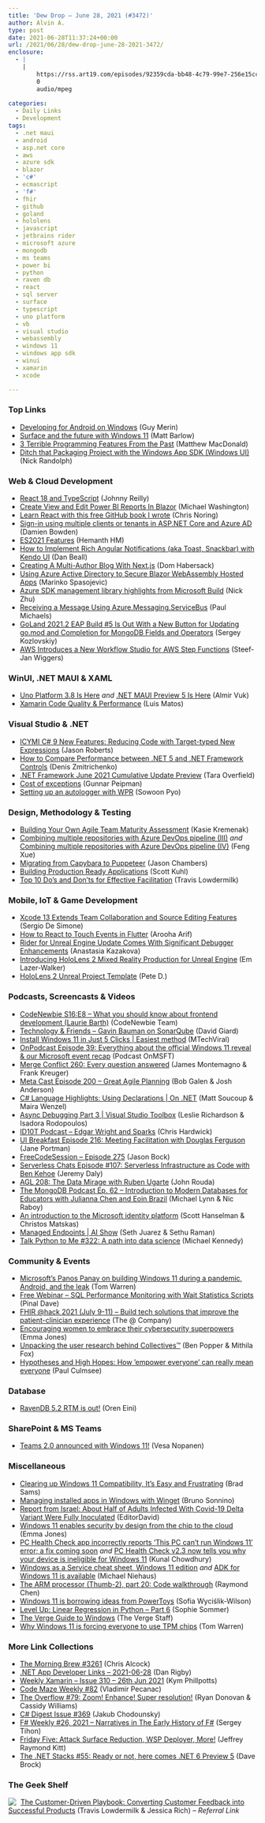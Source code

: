 ```yaml
---
title: 'Dew Drop – June 28, 2021 (#3472)'
author: Alvin A.
type: post
date: 2021-06-28T11:37:24+00:00
url: /2021/06/28/dew-drop-june-28-2021-3472/
enclosure:
  - |
    |
        https://rss.art19.com/episodes/92359cda-bb48-4c79-99e7-256e15cc35da.mp3?rss_browser=BAhJIgtTYWZhcmkGOgZFVA%3D%3D--e8daa48e4e049c2293a0ad1663b4a762c475e386
        0
        audio/mpeg
        
categories:
  - Daily Links
  - Development
tags:
  - .net maui
  - android
  - asp.net core
  - aws
  - azure sdk
  - blazor
  - 'c#'
  - ecmascript
  - 'f#'
  - fhir
  - github
  - goland
  - hololens
  - javascript
  - jetbrains rider
  - microsoft azure
  - mongodb
  - ms teams
  - power bi
  - python
  - raven db
  - react
  - sql server
  - surface
  - typescript
  - uno platform
  - vb
  - visual studio
  - webassembly
  - windows 11
  - windows app sdk
  - winui
  - xamarin
  - xcode

---
```

### <a name="top"></a>Top Links

  * <a href="https://devblogs.microsoft.com/surface-duo/android-developers-windows/?WT.mc_id=DOP-MVP-4025064" target="_blank" rel="noopener">Developing for Android on Windows</a> (Guy Merin)
  * <a href="https://blogs.windows.com/devices/2021/06/25/surface-and-the-future-with-windows-11/?WT.mc_id=WD-MVP-4025064" target="_blank" rel="noopener">Surface and the future with Windows 11</a> (Matt Barlow)
  * <a href="https://medium.com/young-coder/3-terrible-programming-features-from-the-past-ee5260af1d74?source=rss----d3d5cbdde463---4" target="_blank" rel="noopener">3 Terrible Programming Features From the Past</a> (Matthew MacDonald)
  * <a href="http://feedproxy.google.com/~r/NicksNetTravels/~3/lDQViUptUYo/" target="_blank" rel="noopener">Ditch that Packaging Project with the Windows App SDK (Windows UI)</a> (Nick Randolph)



### <a name="web"></a>Web & Cloud Development

  * <a href="https://blog.johnnyreilly.com/2021/06/30/react-18-and-typescript" target="_blank" rel="noopener">React 18 and TypeScript</a> (Johnny Reilly)
  * <a href="https://blazorhelpwebsite.com/ViewBlogPost/53" target="_blank" rel="noopener">Create View and Edit Power BI Reports In Blazor</a> (Michael Washington)
  * <a href="https://dev.to/azure/learn-react-with-this-free-github-book-i-wrote-792" target="_blank" rel="noopener">Learn React with this free GitHub book I wrote</a> (Chris Noring)
  * <a href="https://damienbod.com/2021/06/28/sign-in-using-multiple-clients-or-tenants-in-asp-net-core-and-azure-ad/" target="_blank" rel="noopener">Sign-in using multiple clients or tenants in ASP.NET Core and Azure AD</a> (Damien Bowden)
  * <a href="https://h3manth.com/ES2021/" target="_blank" rel="noopener">ES2021 Features</a> (Hemanth HM)
  * <a href="https://www.telerik.com/blogs/how-to-implement-rich-angular-notifications-aka-toast-snackbar-kendo-ui" target="_blank" rel="noopener">How to Implement Rich Angular Notifications (aka Toast, Snackbar) with Kendo UI</a> (Dan Beall)
  * <a href="https://smashingmagazine.com/2021/06/creating-multi-author-blog-nextjs/" target="_blank" rel="noopener">Creating A Multi-Author Blog With Next.js</a> (Dom Habersack)
  * <a href="https://code-maze.com/using-azure-active-directory-to-secure-blazor-webassembly-hosted-apps/" target="_blank" rel="noopener">Using Azure Active Directory to Secure Blazor WebAssembly Hosted Apps</a> (Marinko Spasojevic)
  * <a href="https://devblogs.microsoft.com/azure-sdk/azure-sdk-management-libraries-highlights/?WT.mc_id=DOP-MVP-4025064" target="_blank" rel="noopener">Azure SDK management library highlights from Microsoft Build</a> (Nick Zhu)
  * <a href="https://www.pmichaels.net/2021/06/26/receiving-a-message-using-azure-messaging-servicebus/?utm_source=rss&utm_medium=rss&utm_campaign=receiving-a-message-using-azure-messaging-servicebus" target="_blank" rel="noopener">Receiving a Message Using Azure.Messaging.ServiceBus</a> (Paul Michaels)
  * <a href="https://blog.jetbrains.com/go/2021/06/25/goland-2021-2-eap-build-5-is-out-with-new-button-for-updating-go-mod-and-completion-for-mongodb-fields-and-operators/" target="_blank" rel="noopener">GoLand 2021.2 EAP Build #5 Is Out With a New Button for Updating go.mod and Completion for MongoDB Fields and Operators</a> (Sergey Kozlovskiy)
  * <a href="https://www.infoq.com/news/2021/06/step-functions-workflow-studio/?utm_campaign=infoq_content&utm_source=infoq&utm_medium=feed&utm_term=global" target="_blank" rel="noopener">AWS Introduces a New Workflow Studio for AWS Step Functions</a> (Steef-Jan Wiggers)



### <a name="silverlight"></a>WinUI, .NET MAUI & XAML

  * <a href="https://www.infoq.com/news/2021/06/uno-platform-3-8/?utm_campaign=infoq_content&utm_source=infoq&utm_medium=feed&utm_term=global" target="_blank" rel="noopener">Uno Platform 3.8 Is Here</a> _and_ <a href="https://www.infoq.com/news/2021/06/dotnet-maui-preview-5/?utm_campaign=infoq_content&utm_source=infoq&utm_medium=feed&utm_term=global" target="_blank" rel="noopener">.NET MAUI Preview 5 Is Here</a> (Almir Vuk)
  * <a href="https://luismts.com/xamarin-code-quality-performance/" target="_blank" rel="noopener">Xamarin Code Quality & Performance</a> (Luis Matos)



### <a name="dotnet"></a>Visual Studio & .NET

  * <a href="http://dontcodetired.com/blog/post/ICYMI-C-9-New-Features-Reducing-Code-with-Target-typed-New-Expressions" target="_blank" rel="noopener">ICYMI C# 9 New Features: Reducing Code with Target-typed New Expressions</a> (Jason Roberts)
  * <a href="https://www.grapecity.com/blogs/how-to-compare-performance-between-net5-and-net-framework-controls" target="_blank" rel="noopener">How to Compare Performance between .NET 5 and .NET Framework Controls</a> (Denis Zmitrichenko)
  * <a href="https://devblogs.microsoft.com/dotnet/net-framework-june-2021-cumulative-update-preview-2/?WT.mc_id=DOP-MVP-4025064" target="_blank" rel="noopener">.NET Framework June 2021 Cumulative Update Preview</a> (Tara Overfield)
  * <a href="https://gunnarpeipman.com/cost-of-exceptions/" target="_blank" rel="noopener">Cost of exceptions</a> (Gunnar Peipman)
  * <a href="https://devblogs.microsoft.com/performance-diagnostics/setting-up-an-autologger-with-wpr/?WT.mc_id=DOP-MVP-4025064" target="_blank" rel="noopener">Setting up an autologger with WPR</a> (Sowoon Pyo)



### <a name="design"></a>Design, Methodology & Testing

  * <a href="https://www.infoq.com/articles/agile-team-maturity-assessment/?utm_campaign=infoq_content&utm_source=infoq&utm_medium=feed&utm_term=global" target="_blank" rel="noopener">Building Your Own Agile Team Maturity Assessment</a> (Kasie Kremenak)
  * <a href="https://techcommunity.microsoft.com/t5/azure-devops/combining-multiple-repositories-with-azure-devops-pipeline-iii/ba-p/2487634?WT.mc_id=DOP-MVP-4025064" target="_blank" rel="noopener">Combining multiple repositories with Azure DevOps pipeline (III)</a> _and_ <a href="https://techcommunity.microsoft.com/t5/azure-devops/combining-multiple-repositories-with-azure-devops-pipeline-iv/ba-p/2489039?WT.mc_id=DOP-MVP-4025064" target="_blank" rel="noopener">Combining multiple repositories with Azure DevOps pipeline (IV)</a> (Feng Xue)
  * <a href="https://eng.wealthfront.com/2021/06/25/migrating-from-capybara-to-puppeteer/" target="_blank" rel="noopener">Migrating from Capybara to Puppeteer</a> (Jason Chambers)
  * <a href="https://scottkuhl.medium.com/building-production-ready-applications-24405c706707?source=rss-443450394058------2" target="_blank" rel="noopener">Building Production Ready Applications</a> (Scott Kuhl)
  * <a href="https://medium.com/uxr-microsoft/top-10-dos-and-don-ts-for-effective-facilitation-cadfcbc9f0f7?source=rss----59751c8587e8---4" target="_blank" rel="noopener">Top 10 Do’s and Don’ts for Effective Facilitation</a> (Travis Lowdermilk)



### <a name="mobile"></a>Mobile, IoT & Game Development

  * <a href="https://www.infoq.com/news/2021/06/Xcode-13-released/?utm_campaign=infoq_content&utm_source=infoq&utm_medium=feed&utm_term=global" target="_blank" rel="noopener">Xcode 13 Extends Team Collaboration and Source Editing Features</a> (Sergio De Simone)
  * <a href="https://code.tutsplus.com/tutorials/how-to-react-to-touch-events-in-flutter--cms-37328" target="_blank" rel="noopener">How to React to Touch Events in Flutter</a> (Arooha Arif)
  * <a href="https://blog.jetbrains.com/dotnet/2021/06/25/rider-for-unreal-engine-update-debugger-natvis/" target="_blank" rel="noopener">Rider for Unreal Engine Update Comes With Significant Debugger Enhancements</a> (Anastasia Kazakova)
  * <a href="https://techcommunity.microsoft.com/t5/mixed-reality-blog/introducing-hololens-2-mixed-reality-production-for-unreal/ba-p/2445706?WT.mc_id=DOP-MVP-4025064" target="_blank" rel="noopener">Introducing HoloLens 2 Mixed Reality Production for Unreal Engine</a> (Em Lazer-Walker)
  * <a href="https://peted.azurewebsites.net/hololens-2-unreal-project-template/" target="_blank" rel="noopener">HoloLens 2 Unreal Project Template</a> (Pete D.)



### <a name="podcasts"></a>Podcasts, Screencasts & Videos

  * <a href="https://www.codenewbie.org/podcast/what-you-should-know-about-frontend-development" target="_blank" rel="noopener">CodeNewbie S16:E8 &#8211; What you should know about frontend development (Laurie Barth)</a> (CodeNewbie Team)
  * <a href="https://www.DavidGiard.com/2021/06/28/GavinBaumanOnSonarQube.aspx" target="_blank" rel="noopener">Technology & Friends &#8211; Gavin Bauman on SonarQube</a> (David Giard)
  * <a href="http://www.youtube.com/watch?v=mxsu45ZuIyg" target="_blank" rel="noopener">Install Windows 11 in Just 5 Clicks | Easiest method</a> (MTechViral)
  * <a href="http://feedproxy.google.com/~r/winbetadotorg/~3/mer7nj2LPPE/onpodcast-episode-39-windows-11-event-recap" target="_blank" rel="noopener">OnPodcast Episode 39: Everything about the official Windows 11 reveal & our Microsoft event recap</a> (Podcast OnMSFT)
  * <a href="http://www.mergeconflict.fm/260" target="_blank" rel="noopener">Merge Conflict 260: Every question answered</a> (James Montemagno & Frank Kreuger)
  * <a href="https://www.meta-cast.com/episode/episode-200-great-agile-planning" target="_blank" rel="noopener">Meta Cast Episode 200 &#8211; Great Agile Planning</a> (Bob Galen & Josh Anderson)
  * <a href="https://channel9.msdn.com/Shows/On-NET/C-Language-Highlights-Using-Declarations?WT.mc_id=DOP-MVP-4025064" target="_blank" rel="noopener">C# Language Highlights: Using Declarations | On .NET</a> (Matt Soucoup & Maira Wenzel)
  * <a href="https://channel9.msdn.com/Shows/Visual-Studio-Toolbox/Async-Debugging-Part-3?WT.mc_id=DOP-MVP-4025064" target="_blank" rel="noopener">Async Debugging Part 3 | Visual Studio Toolbox</a> (Leslie Richardson & Isadora Rodopoulos)
  * <a href="https://rss.art19.com/episodes/92359cda-bb48-4c79-99e7-256e15cc35da.mp3?rss_browser=BAhJIgtTYWZhcmkGOgZFVA%3D%3D--e8daa48e4e049c2293a0ad1663b4a762c475e386" target="_blank" rel="noopener">ID10T Podcast &#8211; Edgar Wright and Sparks</a> (Chris Hardwick)
  * <a href="https://uibreakfast.com/216-meeting-facilitation-with-douglas-ferguson" target="_blank" rel="noopener">UI Breakfast Episode 216: Meeting Facilitation with Douglas Ferguson</a> (Jane Portman)
  * <a href="http://www.youtube.com/watch?v=LqpUKwe8FtQ" target="_blank" rel="noopener">FreeCodeSession &#8211; Episode 275</a> (Jason Bock)
  * <a href="https://www.serverlesschats.com/107" target="_blank" rel="noopener">Serverless Chats Episode #107: Serverless Infrastructure as Code with Ben Kehoe</a> (Jeremy Daly)
  * <a href="https://www.ageekleader.com/agl-208-the-data-mirage-with-ruben-ugarte/" target="_blank" rel="noopener">AGL 208: The Data Mirage with Ruben Ugarte</a> (John Rouda)
  * <a href="https://mongodb.libsyn.com/ep-62-introduction-to-modern-databases-for-educators-with-julianna-chen-and-eoin-brazil" target="_blank" rel="noopener">The MongoDB Podcast Ep. 62 &#8211; Introduction to Modern Databases for Educators with Julianna Chen and Eoin Brazil</a> (Michael Lynn & Nic Raboy)
  * <a href="https://channel9.msdn.com/Shows/Azure-Friday/An-introduction-to-the-Microsoft-identity-platform?WT.mc_id=DOP-MVP-4025064" target="_blank" rel="noopener">An introduction to the Microsoft identity platform</a> (Scott Hanselman & Christos Matskas)
  * <a href="https://channel9.msdn.com/Shows/AI-Show/Managed-Endpoints?WT.mc_id=DOP-MVP-4025064" target="_blank" rel="noopener">Managed Endpoints | AI Show</a> (Seth Juarez & Sethu Raman)
  * <a href="https://talkpython.fm/episodes/show/322/a-path-into-data-science" target="_blank" rel="noopener">Talk Python to Me #322: A path into data science</a> (Michael Kennedy)



### <a name="events"></a>Community & Events

  * <a href="https://www.theverge.com/2021/6/25/22550134/microsoft-windows-11-panos-panay-interview" target="_blank" rel="noopener">Microsoft’s Panos Panay on building Windows 11 during a pandemic, Android, and the leak</a> (Tom Warren)
  * <a href="https://blog.sqlauthority.com/2021/06/28/free-webinar-sql-performance-monitoring-with-wait-statistics-scripts/?utm_source=rss&utm_medium=rss&utm_campaign=free-webinar-sql-performance-monitoring-with-wait-statistics-scripts" target="_blank" rel="noopener">Free Webinar – SQL Performance Monitoring with Wait Statistics Scripts</a> (Pinal Dave)
  * <a href="https://fhirathack.devpost.com/?ref_feature=challenge&ref_medium=discover" target="_blank" rel="noopener">FHIR @hack 2021 (July 9-11) &#8211; Build tech solutions that improve the patient-clinician experience</a> (The @ Company)
  * <a href="https://www.microsoft.com/security/blog/2021/06/25/encouraging-women-to-embrace-their-cybersecurity-superpowers/" target="_blank" rel="noopener">Encouraging women to embrace their cybersecurity superpowers</a> (Emma Jones)
  * <a href="https://stackoverflow.blog/2021/06/25/user-research-behind-collectives/" target="_blank" rel="noopener">Unpacking the user research behind Collectives™</a> (Ben Popper & Mithila Fox)
  * <a href="https://techcommunity.microsoft.com/t5/humans-of-it-blog/guest-blog-hypotheses-and-high-hopes-how-empower-everyone-can/ba-p/2448480?WT.mc_id=DOP-MVP-4025064" target="_blank" rel="noopener">Hypotheses and High Hopes: How &#8217;empower everyone&#8217; can really mean everyone</a> (Paul Culmsee)



### <a name="sql"></a>Database

  * <a href="http://feedproxy.google.com/~r/AyendeRahien/~3/hPPuHo-FBHM/ravendb-5-2-rtm-is-out" target="_blank" rel="noopener">RavenDB 5.2 RTM is out!</a> (Oren Eini)



### <a name="sp"></a>SharePoint & MS Teams

  * <a href="https://myteamsday.com/2021/06/28/teams-v2/" target="_blank" rel="noopener">Teams 2.0 announced with Windows 11!</a> (Vesa Nopanen)



### <a name="misc"></a>Miscellaneous

  * <a href="https://petri.com/clearing-up-windows-11-compatibility-its-easy-and-frustrating" target="_blank" rel="noopener">Clearing up Windows 11 Compatibility, It’s Easy and Frustrating</a> (Brad Sams)
  * <a href="https://blogs.msmvps.com/bsonnino/2021/06/26/managing-installed-apps-in-windows-with-winget/" target="_blank" rel="noopener">Managing installed apps in Windows with Winget</a> (Bruno Sonnino)
  * <a href="http://rss.slashdot.org/~r/Slashdot/slashdot/~3/qOO9124VKvc/report-from-israel-about-half-of-adults-infected-with-covid-19-delta-variant-were-fully-inoculated" target="_blank" rel="noopener">Report from Israel: About Half of Adults Infected With Covid-19 Delta Variant Were Fully Inoculated</a> (EditorDavid)
  * <a href="https://www.microsoft.com/security/blog/2021/06/25/windows-11-enables-security-by-design-from-the-chip-to-the-cloud/" target="_blank" rel="noopener">Windows 11 enables security by design from the chip to the cloud</a> (Emma Jones)
  * <a href="http://feedproxy.google.com/~r/kunal2383/~3/FNvA6Im15M4/windows-11-compatibility-error.html" target="_blank" rel="noopener">PC Health Check app incorrectly reports &#8216;This PC can&#8217;t run Windows 11&#8217; error; a fix coming soon</a> _and_ <a href="http://feedproxy.google.com/~r/kunal2383/~3/mNL9ACg6kAI/pc-health-check-utility-version-2.3.html" target="_blank" rel="noopener">PC Health Check v2.3 now tells you why your device is ineligible for Windows 11</a> (Kunal Chowdhury)
  * <a href="https://oofhours.com/2021/06/25/windows-as-a-service-cheat-sheet-windows-11-edition/" target="_blank" rel="noopener">Windows as a Service cheat sheet, Windows 11 edition</a> _and_ <a href="https://oofhours.com/2021/06/25/adk-for-windows-11-is-available/" target="_blank" rel="noopener">ADK for Windows 11 is available</a> (Michael Niehaus)
  * <a href="https://devblogs.microsoft.com/oldnewthing/20210625-00/?p=105369" target="_blank" rel="noopener">The ARM processor (Thumb-2), part 20: Code walkthrough</a> (Raymond Chen)
  * <a href="http://feeds.betanews.com/~r/bn/~3/7ip1x3TAVus/" target="_blank" rel="noopener">Windows 11 is borrowing ideas from PowerToys</a> (Sofia Wyciślik-Wilson)
  * <a href="https://stackoverflow.blog/2021/06/26/level-up-linear-regression-in-python-part-6/" target="_blank" rel="noopener">Level Up: Linear Regression in Python – Part 6</a> (Sophie Sommer)
  * <a href="https://www.theverge.com/21231636/windows-10-pc-user-guide-how-to-microsoft" target="_blank" rel="noopener">The Verge Guide to Windows</a> (The Verge Staff)
  * <a href="https://www.theverge.com/2021/6/25/22550376/microsoft-windows-11-tpm-chips-requirement-security" target="_blank" rel="noopener">Why Windows 11 is forcing everyone to use TPM chips</a> (Tom Warren)



### <a name="links"></a>More Link Collections

  * <a href="http://feedproxy.google.com/~r/ReflectivePerspective/~3/CDW5M6F4tns/" target="_blank" rel="noopener">The Morning Brew #3261</a> (Chris Alcock)
  * <a href="https://links.danrigby.com/2021/06/app-developer-links-2021-06-28/" target="_blank" rel="noopener">.NET App Developer Links &#8211; 2021-06-28</a> (Dan Rigby)
  * <a href="https://weeklyxamarin.com/issues/310" target="_blank" rel="noopener">Weekly Xamarin &#8211; Issue 310 &#8211; 26th Jun 2021</a> (Kym Phillpotts)
  * <a href="https://code-maze.com/code-maze-weekly-82/" target="_blank" rel="noopener">Code Maze Weekly #82</a> (Vladimir Pecanac)
  * <a href="https://stackoverflow.blog/2021/06/25/the-overflow-79-zoom-enhance-super-resolution/" target="_blank" rel="noopener">The Overflow #79: Zoom! Enhance! Super resolution!</a> (Ryan Donovan & Cassidy Williams)
  * <a href="http://feedproxy.google.com/~r/digest-csharp/~3/I0n0fHuDAfE/369" target="_blank" rel="noopener">C# Digest Issue #369</a> (Jakub Chodounsky)
  * <a href="https://sergeytihon.com/2021/06/27/f-weekly-26-2021-narratives-in-the-early-history-of-f/" target="_blank" rel="noopener">F# Weekly #26, 2021 – Narratives in The Early History of F#</a> (Sergey Tihon)
  * <a href="https://techcommunity.microsoft.com/t5/microsoft-mvp-award-program-blog/friday-five-attack-surface-reduction-wsp-deployer-more/ba-p/2481748?WT.mc_id=DOP-MVP-4025064" target="_blank" rel="noopener">Friday Five: Attack Surface Reduction, WSP Deployer, More!</a> (Jeffrey Raymond Kitt)
  * <a href="https://www.daveabrock.com/2021/06/27/dotnet-stacks-55/" target="_blank" rel="noopener">The .NET Stacks #55: Ready or not, here comes .NET 6 Preview 5</a> (Dave Brock)



### <a name="shelf"></a>The Geek Shelf

<a href="https://www.amazon.com/dp/149198127X/?tag=amavin-20" target="_blank" rel="noopener"><img decoding="async" align="left" style="margin: 0px 5px 0px 0px; border: 0px currentcolor; border-image: none; float: left; display: inline; background-image: none;" src="https://m.media-amazon.com/images/I/41UqZ-s8wlL._SS135_.jpg" border="0" /></a>&nbsp;<a href="https://www.amazon.com/dp/149198127X/?tag=amavin-20" target="_blank" rel="noopener">The Customer-Driven Playbook: Converting Customer Feedback into Successful Products</a> (Travis Lowdermilk & Jessica Rich) _&#8211; Referral Link_